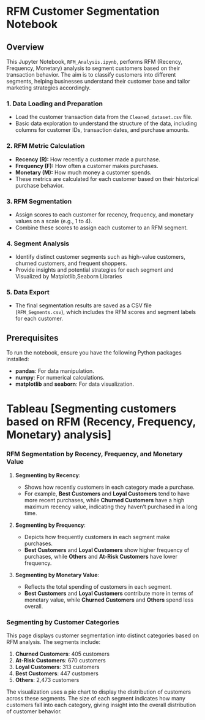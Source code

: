 # RFM Customer Segmentation Notebook
## Overview
This Jupyter Notebook, `RFM_Analysis.ipynb`, performs RFM (Recency, Frequency, Monetary) analysis to segment customers based on their transaction behavior. The aim is to classify customers into different segments, helping businesses understand their customer base and tailor marketing strategies accordingly.

### 1. **Data Loading and Preparation**
   - Load the customer transaction data from the `Cleaned_dataset.csv` file.
   - Basic data exploration to understand the structure of the data, including columns for customer IDs, transaction dates, and purchase amounts.

### 2. **RFM Metric Calculation**
   - **Recency (R):** How recently a customer made a purchase.
   - **Frequency (F):** How often a customer makes purchases.
   - **Monetary (M):** How much money a customer spends.
   - These metrics are calculated for each customer based on their historical purchase behavior.

### 3. **RFM Segmentation**
   - Assign scores to each customer for recency, frequency, and monetary values on a scale (e.g., 1 to 4).
   - Combine these scores to assign each customer to an RFM segment.

### 4. **Segment Analysis**
   - Identify distinct customer segments such as high-value customers, churned customers, and frequent shoppers.
   - Provide insights and potential strategies for each segment and Visualized by Matplotlib,Seaborn Libraries

### 5. **Data Export**
   - The final segmentation results are saved as a CSV file (`RFM_Segments.csv`), which includes the RFM scores and segment labels for each customer.

## Prerequisites
To run the notebook, ensure you have the following Python packages installed:

- **pandas**: For data manipulation.
- **numpy**: For numerical calculations.
- **matplotlib** and **seaborn**: For data visualization.

# Tableau [**Segmenting customers based on RFM (Recency, Frequency, Monetary) analysis**]

### **RFM Segmentation by Recency, Frequency, and Monetary Value**

1. **Segmenting by Recency**:
   - Shows how recently customers in each category made a purchase.
   - For example, **Best Customers** and **Loyal Customers** tend to have more recent purchases, while **Churned Customers** have a high maximum recency value, indicating they haven’t purchased in a long time.

2. **Segmenting by Frequency**:
   - Depicts how frequently customers in each segment make purchases.
   - **Best Customers** and **Loyal Customers** show higher frequency of purchases, while **Others** and **At-Risk Customers** have lower frequency.

3. **Segmenting by Monetary Value**:
   - Reflects the total spending of customers in each segment.
   - **Best Customers** and **Loyal Customers** contribute more in terms of monetary value, while **Churned Customers** and **Others** spend less overall.

### **Segmenting by Customer Categories**
This page displays customer segmentation into distinct categories based on RFM analysis. The segments include:

1. **Churned Customers**: 405 customers
2. **At-Risk Customers**: 670 customers
3. **Loyal Customers**: 313 customers
4. **Best Customers**: 447 customers
5. **Others**: 2,473 customers

The visualization uses a pie chart to display the distribution of customers across these segments. The size of each segment indicates how many customers fall into each category, giving insight into the overall distribution of customer behavior.
